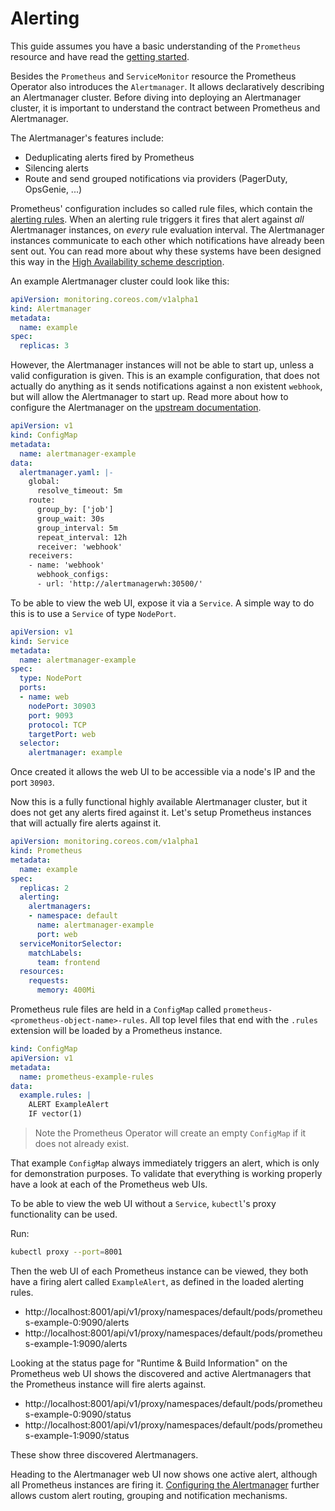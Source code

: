# Alerting

This guide assumes you have a basic understanding of the `Prometheus` resource
and have read the [getting started](getting-started.md).

Besides the `Prometheus` and `ServiceMonitor` resource the Prometheus Operator
also introduces the `Alertmanager`. It allows declaratively describing an
Alertmanager cluster. Before diving into deploying an Alertmanager cluster, it
is important to understand the contract between Prometheus and Alertmanager.

The Alertmanager's features include:

* Deduplicating alerts fired by Prometheus
* Silencing alerts
* Route and send grouped notifications via providers (PagerDuty, OpsGenie, ...)

Prometheus' configuration includes so called rule files, which contain the
[alerting rules](https://prometheus.io/docs/alerting/rules/). When an alerting
rule triggers it fires that alert against *all* Alertmanager instances, on
*every* rule evaluation interval. The Alertmanager instances communicate to
each other which notifications have already been sent out. You can read more
about why these systems have been designed this way in the [High Availability
scheme description](../high-availability.md).

An example Alertmanager cluster could look like this:

[embedmd]:# (../../example/user-guides/alerting/alertmanager-example.yaml)
```yaml
apiVersion: monitoring.coreos.com/v1alpha1
kind: Alertmanager
metadata:
  name: example
spec:
  replicas: 3
```

However, the Alertmanager instances will not be able to start up, unless a
valid configuration is given. This is an example configuration, that does not
actually do anything as it sends notifications against a non existent
`webhook`, but will allow the Alertmanager to start up. Read more about how to
configure the Alertmanager on the [upstream
documentation](https://prometheus.io/docs/alerting/configuration/).

[embedmd]:# (../../example/user-guides/alerting/alertmanager-example-config.yaml)
```yaml
apiVersion: v1
kind: ConfigMap
metadata:
  name: alertmanager-example
data:
  alertmanager.yaml: |-
    global:
      resolve_timeout: 5m
    route:
      group_by: ['job']
      group_wait: 30s
      group_interval: 5m
      repeat_interval: 12h
      receiver: 'webhook'
    receivers:
    - name: 'webhook'
      webhook_configs:
      - url: 'http://alertmanagerwh:30500/'
```

To be able to view the web UI, expose it via a `Service`. A simple way to do
this is to use a `Service` of type `NodePort`.

[embedmd]:# (../../example/user-guides/alerting/alertmanager-example-service.yaml)
```yaml
apiVersion: v1
kind: Service
metadata:
  name: alertmanager-example
spec:
  type: NodePort
  ports:
  - name: web
    nodePort: 30903
    port: 9093
    protocol: TCP
    targetPort: web
  selector:
    alertmanager: example
```

Once created it allows the web UI to be accessible via a node's IP and the port
`30903`.

Now this is a fully functional highly available Alertmanager cluster, but it
does not get any alerts fired against it. Let's setup Prometheus instances that
will actually fire alerts against it.

[embedmd]:# (../../example/user-guides/alerting/prometheus-example.yaml)
```yaml
apiVersion: monitoring.coreos.com/v1alpha1
kind: Prometheus
metadata:
  name: example
spec:
  replicas: 2
  alerting:
    alertmanagers:
    - namespace: default
      name: alertmanager-example
      port: web
  serviceMonitorSelector:
    matchLabels:
      team: frontend
  resources:
    requests:
      memory: 400Mi
```

Prometheus rule files are held in a `ConfigMap` called
`prometheus-<prometheus-object-name>-rules`. All top level files that end with
the `.rules` extension will be loaded by a Prometheus instance.

[embedmd]:# (../../example/user-guides/alerting/prometheus-example-rules.yaml)
```yaml
kind: ConfigMap
apiVersion: v1
metadata:
  name: prometheus-example-rules
data:
  example.rules: |
    ALERT ExampleAlert
    IF vector(1)
```

> Note the Prometheus Operator will create an empty `ConfigMap` if it does not
> already exist.

That example `ConfigMap` always immediately triggers an alert, which is only
for demonstration purposes. To validate that everything is working properly
have a look at each of the Prometheus web UIs.

To be able to view the web UI without a `Service`, `kubectl`'s proxy
functionality can be used.

Run:

```bash
kubectl proxy --port=8001
```

Then the web UI of each Prometheus instance can be viewed, they both have a
firing alert called `ExampleAlert`, as defined in the loaded alerting rules.

* http://localhost:8001/api/v1/proxy/namespaces/default/pods/prometheus-example-0:9090/alerts
* http://localhost:8001/api/v1/proxy/namespaces/default/pods/prometheus-example-1:9090/alerts

Looking at the status page for "Runtime & Build Information" on the Prometheus
web UI shows the discovered and active Alertmanagers that the Prometheus
instance will fire alerts against.

* http://localhost:8001/api/v1/proxy/namespaces/default/pods/prometheus-example-0:9090/status
* http://localhost:8001/api/v1/proxy/namespaces/default/pods/prometheus-example-1:9090/status

These show three discovered Alertmanagers.

Heading to the Alertmanager web UI now shows one active alert, although all
Prometheus instances are firing it. [Configuring the
Alertmanager](https://prometheus.io/docs/alerting/configuration/) further
allows custom alert routing, grouping and notification mechanisms.
